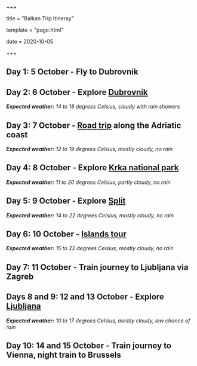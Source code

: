 +++

title = "Balkan Trip Itineray"

template = "page.html"

date = 2020-10-05

+++

## Day 1: 5 October - Fly to Dubrovnik

## Day 2: 6 October - Explore [Dubrovnik](dubrovnik/)

***Expected weather:** 14 to 18 degrees Celsius, cloudy with rain showers*

## Day 3: 7 October - [Road trip](road-trip/) along the Adriatic coast

***Expected weather:** 12 to 19 degrees Celsius, mostly cloudy, no rain*

## Day 4: 8 October - Explore [Krka national park](krka/)

***Expected weather:** 11 to 20 degrees Celsius, partly cloudy, no rain*

## Day 5: 9 October - Explore [Split](split/)

***Expected weather:** 14 to 22 degrees Celsius, mostly cloudy, no rain*

## Day 6: 10 October - [Islands tour](islands/)

***Expected weather:** 15 to 22 degrees Celsius, mostly cloudy, no rain*

## Day 7: 11 October - Train journey to Ljubljana via Zagreb

## Days 8 and 9: 12 and 13 October - Explore [Ljubljana](ljubljana/)

***Expected weather:** 10 to 17 degrees Celsius, mostly cloudy, low chance of rain*

## Day 10: 14 and 15 October - Train journey to Vienna, night train to Brussels

